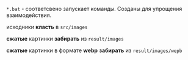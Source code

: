 


`*.bat` - соответсвено запускает команды. Созданы для упрощения взаимодействия.

исходники __класть__ в `src/images`

__сжатые__ картинки __забирать__ из `result/images`

__сжатые__ картинки в формате __webp__ __забирать__ из `result/images/wepb`
